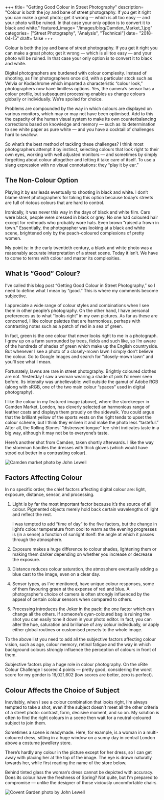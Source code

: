 +++
title= "Getting Good Colour in Street Photography"
description= "Colour is both the joy and bane of street photography. If you get it right you can make a great photo; get it wrong — which is all too easy — and your photo will be ruined. In that case your only option is to convert it to black and white."
featured_image= "/images/blog/Camden_Market_1.jpg"
categories= ["Street Photography", "Analysis", "Technical"]
date= "2018-04-15"
draft= false
+++

Colour is both the joy and bane of street photography. If you get it right you can make a great photo; get it wrong — which is all too easy — and your photo will be ruined. In that case your only option is to convert it to black and white.

Digital photographers are burdened with colour complexity. Instead of shooting, as film photographers once did, with a particular stock such as Velvia or Kodachrome which imparted a characteristic “colour look,” photographers now have limitless options. Yes, the camera’s sensor has a colour profile, but subsequent processing enables us change colours globally or individually. We’re spoiled for choice.

Problems are compounded by the way in which colours are displayed on various monitors, which may or may not have been optimised. Add to this the capacity of the human visual system to make its own counterbalancing corrections based on knowledge and memory — such as its determination to see white paper as pure white — and you have a cocktail of challenges hard to swallow.

So what’s the best method of tackling these challenges? I think most photographers attempt it by instinct, selecting colours that look right to their own eyes, working with well adjusted monitors — and sometimes by simply forgetting about colour altogether and letting it take care of itself. To use a slang expression with no visual connotations: they “play it by ear.”

## The Non-Colour Option

Playing it by ear leads eventually to shooting in black and white. I don’t blame street photographers for taking this option because today’s streets are full of riotous colours that are hard to control.

Ironically, it was never this way in the days of black and white film. Cars were black, people were dressed in black or grey. No one had coloured hair except for redheads who probably wore hats. Even brown “raised a frown in town.” Essentially, the photographer was looking at a black and white scene, brightened only by the peach-coloured complexions of pretty women.

My point is: in the early twentieth century, a black and white photo was a reasonably accurate interpretation of a street scene. Today it isn’t. We have to come to terms with colour and master its complexities.

## What Is “Good” Colour?

I’ve called this blog post “Getting Good Colour in Street Photography,” so I need to define what I mean by “good.” This is where my comments become subjective.

I appreciate a wide range of colour styles and combinations when I see them in other people’s photography. On the other hand, I have personal preferences as to what “looks right” in my own pictures. As far as these are concerned, I like colour palettes that are harmonious, perhaps with contrasting notes such as a patch of red in a sea of green.

In fact, green is the one colour that never looks right to me in a photograph. I grew up on a farm surrounded by trees, fields and such like, so I’m aware of the hundreds of shades of green which make up the English countryside. But whenever I see a photo of a closely-mown lawn I simply don’t believe the colour. Go to Google Images and search for “closely-mown lawn” and you’ll see what I mean.

Fortunately, lawns are rare in street photography. Brightly coloured clothes are not. Yesterday I saw a woman wearing a shade of pink I’d never seen before. Its intensity was unbelievable: well outside the gamut of Adobe RGB (along with sRGB, one of the two main colour “spaces” used in digital photography).

I like the colour in my featured image (above), where the storekeeper in Camden Market, London, has cleverly selected an harmonious range of leather coats and displays them proudly on the sidewalk. You could argue that the brilliant yellow of the sports vests on the right tends to upset the colour scheme, but I think they enliven it and make the photo less “tasteful.” After all, the Rolling Stones’ “distressed tongue” tee-shirt indicates taste in a big way, although it may not be to everyone’s taste.

Here’s another shot from Camden, taken shortly afterwards. I like the way the storeman handles the dresses with thick gloves (which would have stood out better in a contrasting colour).

<img class="lazyload" data-src="/images/blog/Camden_Market_8.jpg" alt="Camden market photo by John Lewell">

## Factors Affecting Colour

In no specific order, the chief factors affecting digital colour are: light, exposure, distance, sensor, and processing.

1. Light is by far the most important factor because it’s the source of all colour. Pigmented objects merely hold back certain wavelengths of light and reflect the rest.

    I was tempted to add “time of day” to the five factors, but the change in light’s colour temperature from cool to warm as the evening progresses is (in a sense) a function of sunlight itself: the angle at which it passes through the atmosphere.

2. Exposure makes a huge difference to colour shades, lightening them or making them darker depending on whether you increase or decrease the exposure.

3. Distance reduces colour saturation, the atmosphere eventually adding a blue cast to the image, even on a clear day.

4. Sensor types, as I’ve mentioned, have unique colour responses, some of them favouring green at the expense of red and blue. A photographer’s choice of camera is often strongly influenced by the appeal of certain colour sensors when compared to others.

5. Processing introduces the Joker in the pack: the one factor which can change all the others. If someone’s cyan-coloured bag is ruining the shot you can easily tone it down in your photo editor. In fact, you can alter the hue, saturation and brilliance of any colour individually, or apply either global routines or customised presets to the whole image.

To the above list you need to add all the subjective factors affecting colour vision, such as age, colour memory, retinal fatigue and the way in which background colours strongly influence the perception of colours in front of them.

Subjective factors play a huge role in colour photography. On the xRite Colour Challenge I scored 4 points — pretty good, considering the worst score for my gender is 16,021,602 (low scores are better, zero is perfect).

## Colour Affects the Choice of Subject

Inevitably, when I see a colour combination that looks right, I’m always tempted to take a shot, even if the subject doesn’t meet all the other criteria of a street photo: contrast, form, decisive moment, and so on. My solution is often to find the right colours in a scene then wait for a neutral-coloured subject to join them.

Sometimes a scene is readymade. Here, for example, is a woman in a multi-coloured dress, sitting in a huge window on a sunny day in central London above a costume jewellery store.

There’s hardly any colour in the picture except for her dress, so I can get away with placing her at the top of the image. The eye is drawn naturally towards her, while first reading the name of the store below.

Behind tinted glass the woman’s dress cannot be depicted with accuracy. Does its colour have the freshness of Spring? Not quite, but I’m prepared to compromise — unlike the designer of those viciously uncomfortable chairs.

<img class="lazyload" data-src="/images/blog/Covent_Garden_5.jpg" alt="Covent Garden photo by John Lewell">